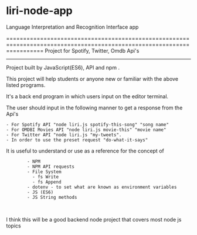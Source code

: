 # liri-node-app

Language Interpretation and Recognition Interface app

=======================================================================================================================
Project for Spotify, Twitter, Omdb Api's 

-------------------------------------------------------------------------------------------------
Project built by JavaScript(ES6), API and npm .

This project will help students or anyone new or familiar with the above listed programs. 

It's a back end program in which users input on the editor terminal.  

The user should input in the following manner to get a response from the Api's

    - For Spotify API "node liri.js spotify-this-song" "song name"
    - For OMDBI Movies API "node liri.js movie-this" "movie name"
    - For Twitter API "node liri.js "my-tweets".
    - In order to use the preset request "do-what-it-says"    
    
It is useful to understand or use as a reference for the concept of 

            - NPM 
            - NPM API requests
            - File System 
              - fs Write
              - fs Append
            - dotenv - to set what are known as environment variables
            - JS (ES6)
            - JS String methods
            
            
            
I think this will be a good backend node project that covers most node js topics
